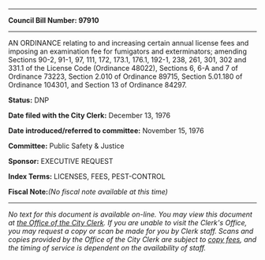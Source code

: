 

********

**Council Bill Number: 97910**
********

 AN ORDINANCE relating to and increasing certain annual license fees and imposing an examination fee for fumigators and exterminators; amending Sections 90-2, 91-1, 97, 111, 172, 173.1, 176.1, 192-1, 238, 261, 301, 302 and 331.1 of the License Code (Ordinance 48022), Sections 6, 6-A and 7 of Ordinance 73223, Section 2.010 of Ordinance 89715, Section 5.01.180 of Ordinance 104301, and Section 13 of Ordinance 84297.

**Status:** DNP
   
**Date filed with the City Clerk:** December 13, 1976
   
   
**Date introduced/referred to committee:** November 15, 1976
   
**Committee:** Public Safety & Justice
   
**Sponsor:** EXECUTIVE REQUEST
   
   
**Index Terms:** LICENSES, FEES, PEST-CONTROL

**Fiscal Note:**_(No fiscal note available at this time)_
********

_No text for this document is available on-line. You may view this document at [the Office of the City Clerk](http://www.seattle.gov/leg/clerk/contactUs.htm). If you are unable to visit the Clerk's Office, you may request a copy or scan be made for you by Clerk staff. Scans and copies provided by the Office of the City Clerk are subject to [copy fees](http://clerk.seattle.gov/~public/clerkfees.htm), and the timing of service is dependent on the availability of staff._

